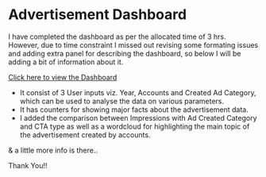 # Advertisement Dashboard

I have completed the dashboard as per the allocated time of 3 hrs. However, due to time constraint I missed out revising some formating issues and adding extra panel for describing the dashboard, so below I will be adding a bit of information about it.   

[Click here to view the Dashboard](https://rishabh-kanojia.shinyapps.io/AdDash/)

- It consist of 3 User inputs viz. Year, Accounts and Created Ad Category, which can be used to analyse the data on various parameters.
- It has counters for showing major facts about the advertisement data.
- I added the comparison between Impressions with Ad Created Category and CTA type as well as a wordcloud for highlighting the main topic of the advertisement created by accounts.

& a little more info is there..  

Thank You!!